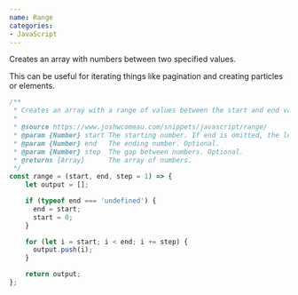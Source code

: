 ```yaml
---
name: Range
categories:
- JavaScript
---
```

Creates an array with numbers between two specified values.

This can be useful for iterating things like pagination and creating particles or elements.

```js
/**
 * Creates an array with a range of values between the start and end values.
 * 
 * @source https://www.joshwcomeau.com/snippets/javascript/range/
 * @param {Number} start The starting number. If end is omitted, the length of the array.
 * @param {Number} end   The ending number. Optional.
 * @param {Number} step  The gap between numbers. Optional.
 * @returns {Array}      The array of numbers.
 */
const range = (start, end, step = 1) => {
    let output = [];

    if (typeof end === 'undefined') {
      end = start;
      start = 0;
    }

    for (let i = start; i < end; i += step) {
      output.push(i);
    }

    return output;
};
```
